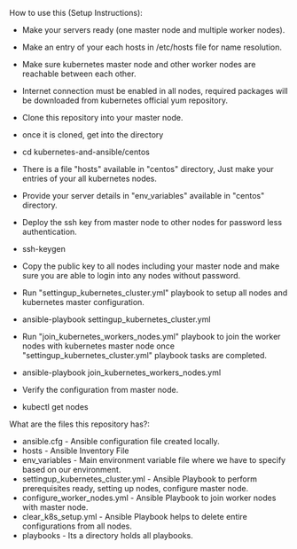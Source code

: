 How to use this (Setup Instructions):

- Make your servers ready (one master node and multiple worker nodes).

- Make an entry of your each hosts in /etc/hosts file for name resolution.

- Make sure kubernetes master node and other worker nodes are reachable between each other.

- Internet connection must be enabled in all nodes, required packages will be downloaded from kubernetes official yum repository.

- Clone this repository into your master node.

- once it is cloned, get into the directory

- cd kubernetes-and-ansible/centos

- There is a file "hosts" available in "centos" directory, Just make your entries of your all kubernetes nodes.

- Provide your server details in "env_variables" available in "centos" directory.

- Deploy the ssh key from master node to other nodes for password less authentication.

- ssh-keygen

- Copy the public key to all nodes including your master node and make sure you are able to login into any nodes without password.

- Run "settingup_kubernetes_cluster.yml" playbook to setup all nodes and kubernetes master configuration.

- ansible-playbook settingup_kubernetes_cluster.yml

- Run "join_kubernetes_workers_nodes.yml" playbook to join the worker nodes with kubernetes master node once "settingup_kubernetes_cluster.yml" playbook tasks are completed.

- ansible-playbook join_kubernetes_workers_nodes.yml

- Verify the configuration from master node.

- kubectl get nodes


What are the files this repository has?:
- ansible.cfg - Ansible configuration file created locally.
- hosts - Ansible Inventory File
- env_variables - Main environment variable file where we have to specify based on our environment.
- settingup_kubernetes_cluster.yml - Ansible Playbook to perform prerequisites ready, setting up nodes, configure master node.
- configure_worker_nodes.yml - Ansible Playbook to join worker nodes with master node.
- clear_k8s_setup.yml - Ansible Playbook helps to delete entire configurations from all nodes.
- playbooks - Its a directory holds all playbooks.